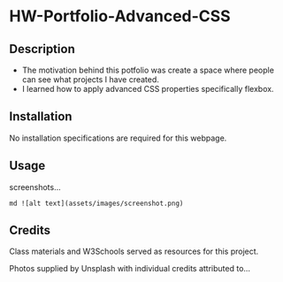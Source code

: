 # HW-Portfolio-Advanced-CSS

## Description

- The motivation behind this potfolio was create a space where people can see what projects I have created.
- I learned how to apply advanced CSS properties specifically flexbox.

## Installation

No installation specifications are required for this webpage.

## Usage

screenshots...

`md ![alt text](assets/images/screenshot.png) `

## Credits

Class materials and W3Schools served as resources for this project.

Photos supplied by Unsplash with individual credits attributed to...
